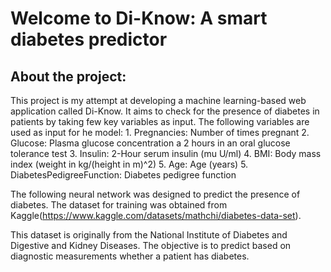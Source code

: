 # Welcome to Di-Know: A smart diabetes predictor 

## About the project:
This project is my attempt at developing a machine learning-based web application called Di-Know. It aims to check for the presence of diabetes in patients by taking few key variables as input. The following variables are used as input for he model:
    1. Pregnancies: Number of times pregnant
    2. Glucose: Plasma glucose concentration a 2 hours in an oral glucose tolerance test
    3. Insulin: 2-Hour serum insulin (mu U/ml)
    4. BMI: Body mass index (weight in kg/(height in m)^2)
    5. Age: Age (years)
    5. DiabetesPedigreeFunction: Diabetes pedigree function

The following neural network was designed to predict the presence of diabetes. The dataset for training was obtained from Kaggle(https://www.kaggle.com/datasets/mathchi/diabetes-data-set).

This dataset is originally from the National Institute of Diabetes and Digestive and Kidney Diseases. The objective is to predict based on diagnostic measurements whether a patient has diabetes.





